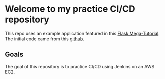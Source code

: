 # Welcome to my practice CI/CD repository

This repo uses an example application featured in this [Flask Mega-Tutorial](https://blog.miguelgrinberg.com/post/the-flask-mega-tutorial-part-i-hello-world). The initial code came from this [github](https://github.com/miguelgrinberg/microblog).

## Goals
The goal of this repository is to practice CI/CD using Jenkins on an AWS EC2.
